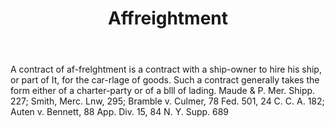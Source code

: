 ---
title: Affreightment
letter: A
permalink: "/definitions/bld-affreightment.html"
body: A contract of af-frelghtment is a contract with a ship-owner to hire his ship,
  or part of It, for the car-rlage of goods. Such a contract generally takes the form
  either of a charter-party or of a blll of lading. Maude & P. Mer. Shipp. 227; Smith,
  Merc. Lnw, 295; Bramble v. Culmer, 78 Fed. 501, 24 C. C. A. 182; Auten v. Bennett,
  88 App. Div. 15, 84 N. Y. Supp. 689
published_at: '2018-07-07'
source: Black's Law Dictionary 2nd Ed (1910)
layout: post
---